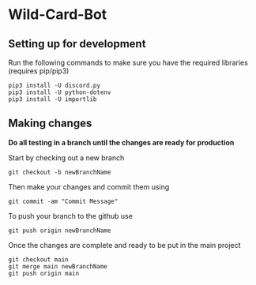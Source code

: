 # Wild-Card-Bot
## Setting up for development
Run the following commands to make sure you have the required libraries (requires pip/pip3)
```
pip3 install -U discord.py
pip3 install -U python-dotenv
pip3 install -U importlib
```

## Making changes
**Do all testing in a branch until the changes are ready for production**

Start by checking out a new branch
```
git checkout -b newBranchName
```

Then make your changes and commit them using
```
git commit -am "Commit Message"
```
To push your branch to the github use
```
git push origin newBranchName
```

Once the changes are complete and ready to be put in the main project
```
git checkout main
git merge main newBranchName
git push origin main
```
